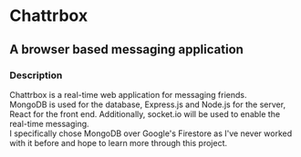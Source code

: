 # Chattrbox
## A browser based messaging application

### Description
Chattrbox is a real-time web application for messaging friends. <br /> MongoDB is used for the database, Express.js and Node.js for the server, React for the front end. 
Additionally, socket.io will be used to enable the real-time messaging.
<br />
I specifically chose MongoDB over Google's Firestore as I've never worked with it before and hope to learn more through this project. 

